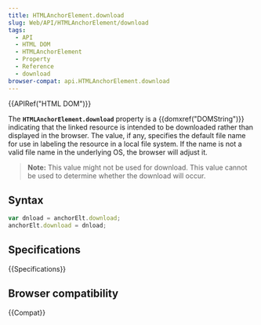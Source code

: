 ```yaml
---
title: HTMLAnchorElement.download
slug: Web/API/HTMLAnchorElement/download
tags:
  - API
  - HTML DOM
  - HTMLAnchorElement
  - Property
  - Reference
  - download
browser-compat: api.HTMLAnchorElement.download
---
```

{{APIRef("HTML DOM")}}

The **`HTMLAnchorElement.download`** property is a
{{domxref("DOMString")}} indicating that the linked resource is intended to be
downloaded rather than displayed in the browser. The value, if any, specifies the
default file name for use in labeling the resource in a local file system. If the name
is not a valid file name in the underlying OS, the browser will adjust it.

> **Note:** This value might not be used for download. This value cannot
> be used to determine whether the download will occur.

## Syntax

```js
var dnload = anchorElt.download;
anchorElt.download = dnload;
```

## Specifications

{{Specifications}}

## Browser compatibility

{{Compat}}
